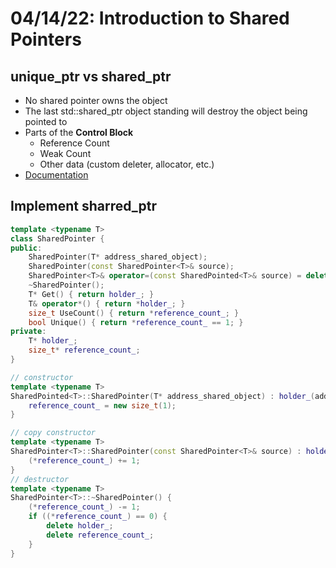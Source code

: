 # 04/14/22: Introduction to Shared Pointers

## unique_ptr vs shared_ptr
- No shared pointer owns the object
- The last std::shared_ptr<T> object standing will destroy the object being pointed to
- Parts of the **Control Block**
    - Reference Count
    - Weak Count
    - Other data (custom deleter, allocator, etc.)
- [Documentation](https://en.cppreference.com/w/cpp/memory/shared_ptr)

## Implement sharred_ptr
```cpp
template <typename T>
class SharedPointer {
public:
    SharedPointer(T* address_shared_object);
    SharedPointer(const SharedPointer<T>& source);
    SharedPointer<T>& operator=(const SharedPointed<T>& source) = delete; // if you like, you can define but the reason for this is so you cannot set one shared_ptr to another
    ~SharedPointer();
    T* Get() { return holder_; }
    T& operator*() { return *holder_; }
    size_t UseCount() { return *reference_count_; }
    bool Unique() { return *reference_count_ == 1; }
private:
    T* holder_;
    size_t* reference_count_;
}

// constructor
template <typename T>
SharedPointed<T>::SharedPointer(T* address_shared_object) : holder_(address_shared_object), reference_count_(nullptr) {
    reference_count_ = new size_t(1);
}

// copy constructor
template <typename T>
SharedPointer<T>::SharedPointer(const SharedPointer<T>& source) : holder_(source.holder_), reference_count_(source.reference_count_) {
    (*reference_count_) += 1;
}
// destructor
template <typename T>
SharedPointer<T>::~SharedPointer() {
    (*reference_count_) -= 1;
    if ((*reference_count_) == 0) {
        delete holder_;
        delete reference_count_;
    }
}
```